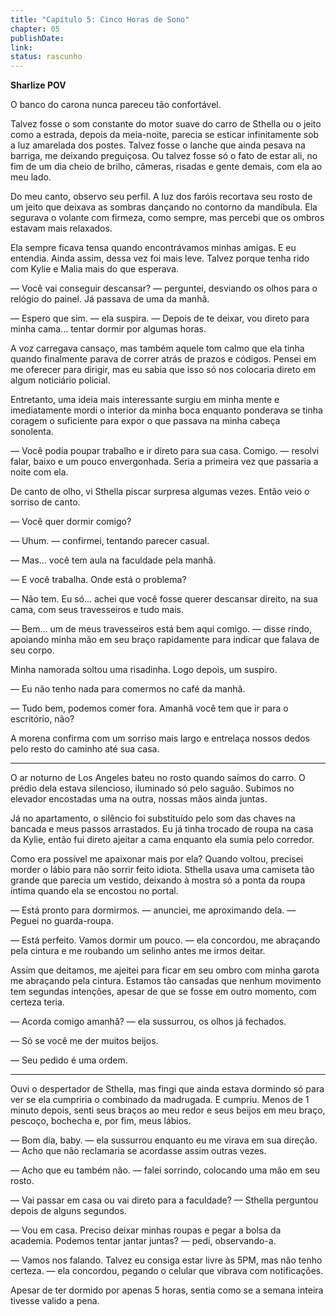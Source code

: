 ```yaml
---
title: "Capítulo 5: Cinco Horas de Sono"
chapter: 05
publishDate: 
link: 
status: rascunho
---
```


**Sharlize POV**

O banco do carona nunca pareceu tão confortável.

Talvez fosse o som constante do motor suave do carro de Sthella ou o jeito como a estrada, depois da meia-noite, parecia se esticar infinitamente sob a luz amarelada dos postes. Talvez fosse o lanche que ainda pesava na barriga, me deixando preguiçosa. Ou talvez fosse só o fato de estar ali, no fim de um dia cheio de brilho, câmeras, risadas e gente demais, com ela ao meu lado.

Do meu canto, observo seu perfil. A luz dos faróis recortava seu rosto de um jeito que deixava as sombras dançando no contorno da mandíbula. Ela segurava o volante com firmeza, como sempre, mas percebi que os ombros estavam mais relaxados.

Ela sempre ficava tensa quando encontrávamos minhas amigas. E eu entendia. Ainda assim, dessa vez foi mais leve. Talvez porque tenha rido com Kylie e Malia mais do que esperava.

— Você vai conseguir descansar? — perguntei, desviando os olhos para o relógio do painel. Já passava de uma da manhã.

— Espero que sim. — ela suspira. — Depois de te deixar, vou direto para minha cama... tentar dormir por algumas horas.

A voz carregava cansaço, mas também aquele tom calmo que ela tinha quando finalmente parava de correr atrás de prazos e códigos. Pensei em me oferecer para dirigir, mas eu sabia que isso só nos colocaria direto em algum noticiário policial.

Entretanto, uma ideia mais interessante surgiu em minha mente e imediatamente mordi o interior da minha boca enquanto ponderava se tinha coragem o suficiente para expor o que passava na minha cabeça sonolenta.

— Você podia poupar trabalho e ir direto para sua casa. Comigo. — resolvi falar, baixo e um pouco envergonhada. Seria a primeira vez que passaria a noite com ela.

De canto de olho, vi Sthella piscar surpresa algumas vezes. Então veio o sorriso de canto.

— Você quer dormir comigo?

— Uhum. — confirmei, tentando parecer casual.

— Mas... você tem aula na faculdade pela manhã.

— E você trabalha. Onde está o problema?

— Não tem. Eu só... achei que você fosse querer descansar direito, na sua cama, com seus travesseiros e tudo mais.

— Bem... um de meus travesseiros está bem aqui comigo. — disse rindo, apoiando minha mão em seu braço rapidamente para indicar que falava de seu corpo.

Minha namorada soltou uma risadinha. Logo depois, um suspiro.

— Eu não tenho nada para comermos no café da manhã.

— Tudo bem, podemos comer fora. Amanhã você tem que ir para o escritório, não?

A morena confirma com um sorriso mais largo e entrelaça nossos dedos pelo resto do caminho até sua casa.

---

O ar noturno de Los Angeles bateu no rosto quando saímos do carro. O prédio dela estava silencioso, iluminado só pelo saguão. Subimos no elevador encostadas uma na outra, nossas mãos ainda juntas.

Já no apartamento, o silêncio foi substituído pelo som das chaves na bancada e meus passos arrastados. Eu já tinha trocado de roupa na casa da Kylie, então fui direto ajeitar a cama enquanto ela sumia pelo corredor.

Como era possível me apaixonar mais por ela? Quando voltou, precisei morder o lábio para não sorrir feito idiota. Sthella usava uma camiseta tão grande que parecia um vestido, deixando à mostra só a ponta da roupa íntima quando ela se encostou no portal.

— Está pronto para dormirmos. — anunciei, me aproximando dela. — Peguei no guarda-roupa.

— Está perfeito. Vamos dormir um pouco. — ela concordou, me abraçando pela cintura e me roubando um selinho antes me irmos deitar.

Assim que deitamos, me ajeitei para ficar em seu ombro com minha garota me abraçando pela cintura. Estamos tão cansadas que nenhum movimento tem segundas intenções, apesar de que se fosse em outro momento, com certeza teria.

— Acorda comigo amanhã? — ela sussurrou, os olhos já fechados.

— Só se você me der muitos beijos.

— Seu pedido é uma ordem.

---

Ouvi o despertador de Sthella, mas fingi que ainda estava dormindo só para ver se ela cumpriria o combinado da madrugada. E cumpriu. Menos de 1 minuto depois, senti seus braços ao meu redor e seus beijos em meu braço, pescoço, bochecha e, por fim, meus lábios.

— Bom dia, baby. — ela sussurrou enquanto eu me virava em sua direção. — Acho que não reclamaria se acordasse assim outras vezes.

— Acho que eu também não. — falei sorrindo, colocando uma mão em seu rosto.

— Vai passar em casa ou vai direto para a faculdade? — Sthella perguntou depois de alguns segundos.

— Vou em casa. Preciso deixar minhas roupas e pegar a bolsa da academia. Podemos tentar jantar juntas? — pedi, observando-a.

— Vamos nos falando. Talvez eu consiga estar livre às 5PM, mas não tenho certeza. — ela concordou, pegando o celular que vibrava com notificações.

Apesar de ter dormido por apenas 5 horas, sentia como se a semana inteira tivesse valido a pena.
